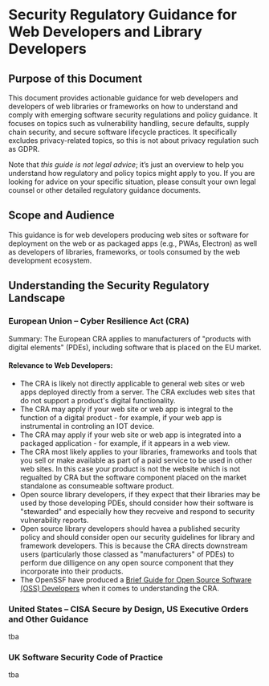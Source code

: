 # Security Regulatory Guidance for Web Developers and Library Developers

## Purpose of this Document
This document provides actionable guidance for web developers and developers of web libraries or frameworks on how to understand and comply with emerging software security regulations and policy guidance. It focuses on topics such as vulnerability handling, secure defaults, supply chain security, and secure software lifecycle practices. It specifically excludes privacy-related topics, so this is not about privacy regulation such as GDPR.

Note that *this guide is not legal advice*; it’s just an overview to help you understand how regulatory and policy topics might apply to you. If you are looking for advice on your specific situation, please consult your own legal counsel or other detailed regulatory guidance documents.

## Scope and Audience

This guidance is for web developers producing web sites or software for deployment on the web or as packaged apps (e.g., PWAs, Electron) as well as developers of libraries, frameworks, or tools consumed by the web development ecosystem.

## Understanding the Security Regulatory Landscape

### European Union – Cyber Resilience Act (CRA)

Summary: The European CRA applies to manufacturers of "products with digital elements" (PDEs), including software that is placed on the EU market.

#### Relevance to Web Developers:

* The CRA is likely not directly applicable to general web sites or web apps deployed directly from a server.  The CRA excludes web sites that do not support a product's digital functionality.
* The CRA may apply if your web site or web app is integral to the function of a digital product - for example, if your web app is instrumental in controling an IOT device.
* The CRA may apply if your web site or web app is integrated into a packaged application - for example, if it appears in a web view.
* The CRA most likely applies to your libraries, frameworks and tools that you sell or make available as part of a paid service to be used in other web sites. In this case your product is not the website which is not regualted by CRA but the software component placed on the market standalone as consumeable software product.
* Open source library developers, if they expect that their libraries may be used by those developing PDEs, should consider how their software is "stewarded" and especially how they recveive and respond to security vulnerability reports.
* Open source library developers should havea a published security policy and should consider open our security guidelines for library and framework developers. This is because the CRA directs downstream users (particularly those classed as "manufacturers" of PDEs) to perform due dilligence on any open source component that they incorporate into their products.
* The OpenSSF have produced a [Brief Guide for Open Source Software (OSS) Developers](https://best.openssf.org/CRA-Brief-Guide-for-OSS-Developers) when it comes to understanding the  CRA.

### United States – CISA Secure by Design, US Executive Orders and Other Guidance

tba

### UK Software Security Code of Practice

tba

